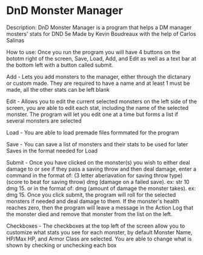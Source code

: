 # DnD Monster Manager
Description: DnD Monster Manager is  a program that helps a DM manager mosters' stats for DND 5e
Made by Kevin Boudreaux with the help of Carlos Salinas

How to use:
Once you run the program you will have 4 buttons on the bototm right of the screen, Save, Load, Add, and Edit as well as a text bar at the bottom left with a button 
called submit.

Add - Lets you add monsters to the manager, either through the dictanary or custom made.
      They are required to have a name and at least 1 must be made, all the other stats can be left blank

Edit - Allows you to edit the current selected monsters on the left side of the screen, you are able to edit each stat, including the name of the selected monster.
       The program will let you edit one at a time but forms a list if several monsters are selected

Load - You are able to load premade files formmated for the program

Save - You can save a list of monsters and their stats to be used for later
       Saves in the format needed for Load

Submit - Once you have clicked on the monster(s) you wish to either deal damage to or see if they pass a saving throw and then deal damage,
         enter a command in the format of:
         	(3 letter aberiavation for saving throw type) (score to beat for saving throw) dmg (damage on a failed save).
         	ex: str 10 dmg 15.
         or in the format of:
         	dmg (amount of damage the monster takes).
         	ex: dmg 15.
         Once you click submit, the program will roll for the selected monsters if needed and deal damage to them. If the monster's health reaches zero, then the
	 program will leave a message in the Action Log that the monster died and remove that monster from the list on the left.
									
Checkboxes - The checkboxes at the top left of the screen allow you to customize what stats you see for each monster, by default Monster Name, HP/Max HP, and Armor Class
													are selected. You are able to change what is shown by checking or unchecking each box
